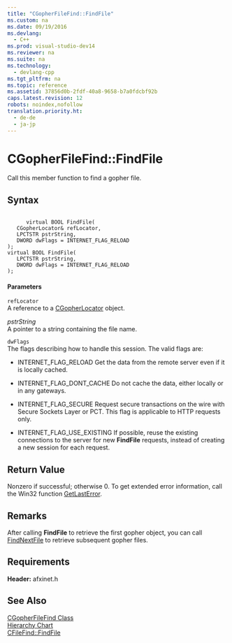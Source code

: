 ```yaml
---
title: "CGopherFileFind::FindFile"
ms.custom: na
ms.date: 09/19/2016
ms.devlang: 
  - C++
ms.prod: visual-studio-dev14
ms.reviewer: na
ms.suite: na
ms.technology: 
  - devlang-cpp
ms.tgt_pltfrm: na
ms.topic: reference
ms.assetid: 37856d0b-2fdf-40a8-9658-b7a0fdcbf92b
caps.latest.revision: 12
robots: noindex,nofollow
translation.priority.ht: 
  - de-de
  - ja-jp
---
```

# CGopherFileFind::FindFile
Call this member function to find a gopher file.  
  
## Syntax  
  
```  
  
      virtual BOOL FindFile(  
   CGopherLocator& refLocator,  
   LPCTSTR pstrString,  
   DWORD dwFlags = INTERNET_FLAG_RELOAD   
);  
virtual BOOL FindFile(  
   LPCTSTR pstrString,  
   DWORD dwFlags = INTERNET_FLAG_RELOAD   
);  
```  
  
#### Parameters  
 `refLocator`  
 A reference to a [CGopherLocator](../vs140/CGopherLocator-Class.md) object.  
  
 *pstrString*  
 A pointer to a string containing the file name.  
  
 `dwFlags`  
 The flags describing how to handle this session. The valid flags are:  
  
-   INTERNET_FLAG_RELOAD   Get the data from the remote server even if it is locally cached.  
  
-   INTERNET_FLAG_DONT_CACHE   Do not cache the data, either locally or in any gateways.  
  
-   INTERNET_FLAG_SECURE   Request secure transactions on the wire with Secure Sockets Layer or PCT. This flag is applicable to HTTP requests only.  
  
-   INTERNET_FLAG_USE_EXISTING   If possible, reuse the existing connections to the server for new **FindFile** requests, instead of creating a new session for each request.  
  
## Return Value  
 Nonzero if successful; otherwise 0. To get extended error information, call the Win32 function [GetLastError](http://msdn.microsoft.com/library/windows/desktop/ms679360).  
  
## Remarks  
 After calling **FindFile** to retrieve the first gopher object, you can call [FindNextFile](../vs140/CGopherFileFind--FindNextFile.md) to retrieve subsequent gopher files.  
  
## Requirements  
 **Header:** afxinet.h  
  
## See Also  
 [CGopherFileFind Class](../vs140/CGopherFileFind-Class.md)   
 [Hierarchy Chart](../vs140/Hierarchy-Chart.md)   
 [CFileFind::FindFile](../vs140/CFileFind--FindFile.md)